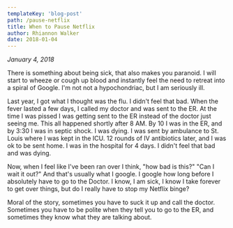 ```yaml
---
templateKey: 'blog-post'
path: /pause-netflix
title: When to Pause Netflix
author: Rhiannon Walker
date: 2018-01-04
---
```


_January 4, 2018_

There is something about being sick, that also makes you paranoid.  I will start to wheeze or cough up blood and instantly feel the need to retreat into a spiral of Google.  I'm not not a hypochondriac, but I am seriously ill.

Last year, I got what I thought was the flu.  I didn't feel that bad.  When the fever lasted a few days, I called my doctor and was sent to the ER.  At the time I was pissed I was getting sent to the ER instead of the doctor just seeing me.  This all happened shortly after 8 AM.  By 10 I was in the ER, and by 3:30 I was in septic shock.  I was dying.  I was sent by ambulance to St. Louis where I was kept in the ICU.  12 rounds of IV antibiotics later, and I was ok to be sent home.  I was in the hospital for 4 days.  I didn't feel that bad and was dying. 

Now, when I feel like I've been ran over I think, "how bad is this?"  "Can I wait it out?"  And that's usually what I google.  I google how long before I absolutely have to go to the Doctor.  I know, I am sick, I know I take forever to get over things, but do I really have to stop my Netflix binge?

Moral of the story, sometimes you have to suck it up and call the doctor.  Sometimes you have to be polite when they tell you to go to the ER, and sometimes they know what they are talking about.  
